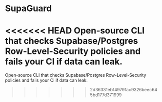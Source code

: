 # SupaGuard

<<<<<<< HEAD
Open-source CLI that checks Supabase/Postgres Row-Level-Security policies and fails your CI if data can leak. 
=======
Open-source CLI that checks Supabase/Postgres Row-Level-Security policies and fails your CI if data can leak. 
>>>>>>> 2d36331eb149791ac9326beec645bd177d371999

